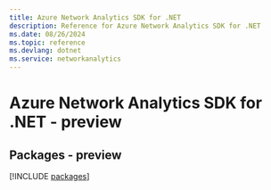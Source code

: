 ```yaml
---
title: Azure Network Analytics SDK for .NET
description: Reference for Azure Network Analytics SDK for .NET
ms.date: 08/26/2024
ms.topic: reference
ms.devlang: dotnet
ms.service: networkanalytics
---
```

# Azure Network Analytics SDK for .NET - preview
## Packages - preview
[!INCLUDE [packages](network-analytics-index.md)]